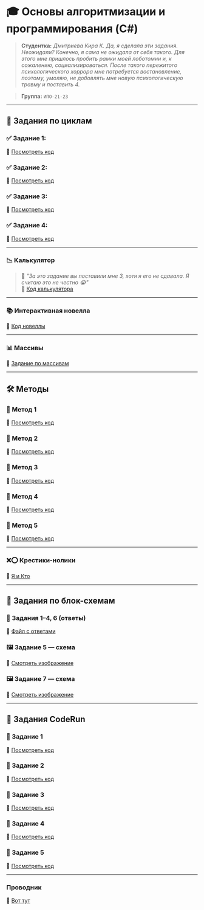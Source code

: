 # 🎓 Основы алгоритмизации и программирования (C#)

> **Студентка:** _Дмитриева Кира К. Да, я сделала эти задания. Неожидали? Конечно, я сама не ожидала от себя такого. Для этого мне пришлось пробить рамки моей лоботомии и, к сожалению, социализироваться. После такого пережитого психологического хоррора мне потребуется востановление, поэтому, умоляю, не добовлять мне новую психологическую травму и поставить 4._

> **Группа:** `ИПО-21-23`

---

## 🔢 Задания по циклам

### ✅ Задание 1: 
🔗 [Посмотреть код](https://github.com/M1ss-Kira/fisherman/blob/main/циклы/1)
### ✅ Задание 2: 
🔗 [Посмотреть код](https://github.com/M1ss-Kira/fisherman/blob/main/циклы/2)
### ✅ Задание 3:  
🔗 [Посмотреть код](https://github.com/M1ss-Kira/fisherman/blob/main/циклы/3)
### ✅ Задание 4:  
🔗 [Посмотреть код](https://github.com/M1ss-Kira/fisherman/blob/main/циклы/4)

---

### 📉 Калькулятор  
> 📝 _"За это задание вы поставили мне 3, хотя я его не сдавала. Я считаю это не честно 😭"_  
🔗 [Код калькулятора](https://github.com/M1ss-Kira/fisherman/blob/main/calc/%D1%82%D1%8F%D0%B6%D0%B5%D0%BB%D0%BE.cs)

---

### 📚 Интерактивная новелла  
🔗 [Код новеллы](https://github.com/M1ss-Kira/fisherman/blob/main/%D0%BD%D0%BE%D0%B2%D0%B5%D0%BB%D0%BB%D0%B0/novella.cs)

---

### 📊 Массивы  
🔗 [Задание по массивам](https://github.com/M1ss-Kira/fisherman/blob/main/%D0%BC%D0%B0%D1%81%D1%81%D0%B8%D0%B2/dz.cs)

---

## 🛠️ Методы

### 🧩 Метод 1  
🔗 [Посмотреть код](https://github.com/M1ss-Kira/fisherman/blob/main/metod/1met.cs)

### 🧩 Метод 2  
🔗 [Посмотреть код](https://github.com/M1ss-Kira/fisherman/blob/main/metod/2met.cs)

### 🧩 Метод 3  
🔗 [Посмотреть код](https://github.com/M1ss-Kira/fisherman/blob/main/metod/3met.cs)

### 🧩 Метод 4  
🔗 [Посмотреть код](https://github.com/M1ss-Kira/fisherman/blob/main/metod/4met.cs)

### 🧩 Метод 5  
🔗 [Посмотреть код](https://github.com/M1ss-Kira/fisherman/blob/main/metod/5met.cs)

---

### ❌⭕ Крестики-нолики  
🔗 [Я и Кто](https://github.com/M1ss-Kira/fisherman/blob/main/%D0%AF%D0%B8%D0%9A%D1%82%D0%BE/game.cs)

---

## 🧭 Задания по блок-схемам

### 📄 Задания 1–4, 6 (ответы)  
🔗 [Файл с ответами](https://github.com/M1ss-Kira/fisherman/blob/main/block/16dz.txt)

### 🖼️ Задание 5 — схема  
🔗 [Смотреть изображение](https://github.com/M1ss-Kira/fisherman/blob/main/block/5zd.jpg)

### 🖼️ Задание 7 — схема  
🔗 [Смотреть изображение](https://github.com/M1ss-Kira/fisherman/blob/main/block/%D0%91%D0%B5%D0%B7%20%D0%BD%D0%B0%D0%B7%D0%B2%D0%B0%D0%BD%D0%B8%D1%8F258_20250527083006.png)  

---

## 🚀 Задания CodeRun

### 🧪 Задание 1  
🔗 [Посмотреть код](https://github.com/M1ss-Kira/fisherman/blob/main/Run/First.cs)

### 🧪 Задание 2  
🔗 [Посмотреть код](https://github.com/M1ss-Kira/fisherman/blob/main/Run/Two.cs)

### 🧪 Задание 3  
🔗 [Посмотреть код](https://github.com/M1ss-Kira/fisherman/blob/main/Run/Three.cs)

### 🧪 Задание 4  
🔗 [Посмотреть код](https://github.com/M1ss-Kira/fisherman/blob/main/Run/Four.cs)

### 🧪 Задание 5  
🔗 [Посмотреть код](https://github.com/M1ss-Kira/fisherman/blob/main/Run/Five.cs)

---

### Проводник
🔗 [Вот тут](https://github.com/M1ss-Kira/fisherman/blob/main/Folder/proga)
